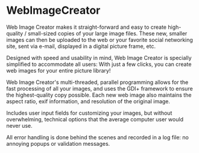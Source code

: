 WebImageCreator
===============

Web Image Creator makes it straight-forward and easy to create high-quality / small-sized copies of your large image files. These new, smaller images can then be uploaded to the web or your favorite social networking site, sent via e-mail, displayed in a digital picture frame, etc.

Designed with speed and usability in mind, Web Image Creator is specially simplified to accommodate all users: With just a few clicks, you can create web images for your entire picture library!

Web Image Creator's multi-threaded, parallel programming allows for the fast processing of all your images, and uses the GDI+ framework to ensure the highest-quality copy possible. Each new web image also maintains the aspect ratio, exif information, and resolution of the original image.

Includes user input fields for customizing your images, but without overwhelming, technical options that the average computer user would never use.

All error handling is done behind the scenes and recorded in a log file: no annoying popups or validation messages.
